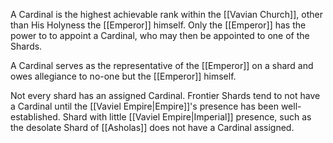 A Cardinal is the highest achievable rank within the [[Vavian Church]], other than His Holyness the [[Emperor]] himself. Only the [[Emperor]] has the power to to appoint a Cardinal, who may then be appointed to one of the Shards.

A Cardinal serves as the representative of the [[Emperor]] on a shard and owes allegiance to no-one but the [[Emperor]] himself.

Not every shard has an assigned Cardinal. Frontier Shards tend to not have a Cardinal until the [[Vaviel Empire|Empire]]'s presence has been well-established. Shard with little [[Vaviel Empire|Imperial]] presence, such as the desolate Shard of [[Asholas]] does not have a Cardinal assigned.